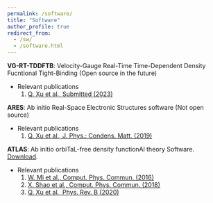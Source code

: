 ```yaml
---
permalink: /software/
title: "Software"
author_profile: true
redirect_from: 
  - /sw/
  - /software.html
---
```


**VG-RT-TDDFTB**: Velocity-Gauge Real-Time Time-Dependent Density Fucntional Tight-Binding
  (Open source in the future)
  * Relevant publications
    1. [Q. Xu et al., Submitted (2023)](https://doi.org/10.48550/arXiv.2308.09782)
  
**ARES**: Ab initio Real-Space Electronic Structures software
  (Not open source)
  * Relevant publications
    1. [Q. Xu et al., J. Phys.: Condens. Matt. (2019)](https://doi.org/10.1088/1361-648X/ab2a63)

**ATLAS**: Ab initio orbiTaL-free density functionAl theory Software.
  [Download](http://atlas-ch.cn/).
  * Relevant publications
    1. [W. Mi et al., Comput. Phys. Commun. (2016)](https://doi.org/10.1016/j.cpc.2015.11.004)
    1. [X. Shao et al., Comput. Phys. Commun. (2018)](https://doi.org/10.1016/j.cpc.2018.07.009)
    1. [Q. Xu et al., Phys. Rev. B (2020)](https://doi.org/10.1103/PhysRevB.101.045110)
